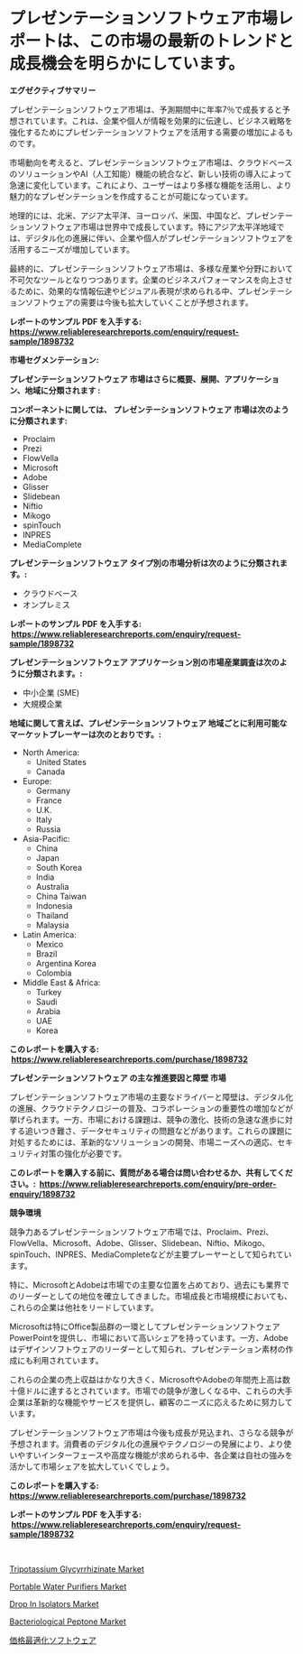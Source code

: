 <p><h1>プレゼンテーションソフトウェア市場レポートは、この市場の最新のトレンドと成長機会を明らかにしています。</h1></p><p><strong>エグゼクティブサマリー</strong></p>
<p><p>プレゼンテーションソフトウェア市場は、予測期間中に年率7％で成長すると予想されています。これは、企業や個人が情報を効果的に伝達し、ビジネス戦略を強化するためにプレゼンテーションソフトウェアを活用する需要の増加によるものです。</p><p>市場動向を考えると、プレゼンテーションソフトウェア市場は、クラウドベースのソリューションやAI（人工知能）機能の統合など、新しい技術の導入によって急速に変化しています。これにより、ユーザーはより多様な機能を活用し、より魅力的なプレゼンテーションを作成することが可能になっています。</p><p>地理的には、北米、アジア太平洋、ヨーロッパ、米国、中国など、プレゼンテーションソフトウェア市場は世界中で成長しています。特にアジア太平洋地域では、デジタル化の進展に伴い、企業や個人がプレゼンテーションソフトウェアを活用するニーズが増加しています。</p><p>最終的に、プレゼンテーションソフトウェア市場は、多様な産業や分野において不可欠なツールとなりつつあります。企業のビジネスパフォーマンスを向上させるために、効果的な情報伝達やビジュアル表現が求められる中、プレゼンテーションソフトウェアの需要は今後も拡大していくことが予想されます。</p></p>
<p><strong>レポートのサンプル PDF を入手する: <a href="https://www.reliableresearchreports.com/enquiry/request-sample/1898732">https://www.reliableresearchreports.com/enquiry/request-sample/1898732</a></strong></p>
<p><strong>市場セグメンテーション:</strong></p>
<p><strong> プレゼンテーションソフトウェア 市場はさらに概要、展開、アプリケーション、地域に分類されます :</strong></p>
<p><strong>コンポーネントに関しては、 プレゼンテーションソフトウェア 市場は次のように分類されます: &nbsp;</strong></p>
<p><ul><li>Proclaim</li><li>Prezi</li><li>FlowVella</li><li>Microsoft</li><li>Adobe</li><li>Glisser</li><li>Slidebean</li><li>Niftio</li><li>Mikogo</li><li>spinTouch</li><li>INPRES</li><li>MediaComplete</li></ul></p>
<p><strong> プレゼンテーションソフトウェア タイプ別の市場分析は次のように分類されます。:</strong></p>
<p><ul><li>クラウドベース</li><li>オンプレミス</li></ul></p>
<p><strong>レポートのサンプル PDF を入手する: &nbsp;<a href="https://www.reliableresearchreports.com/enquiry/request-sample/1898732">https://www.reliableresearchreports.com/enquiry/request-sample/1898732</a></strong></p>
<p><strong> プレゼンテーションソフトウェア アプリケーション別の市場産業調査は次のように分類されます。:</strong></p>
<p><ul><li>中小企業 (SME)</li><li>大規模企業</li></ul></p>
<p><strong>地域に関して言えば、プレゼンテーションソフトウェア 地域ごとに利用可能なマーケットプレーヤーは次のとおりです。:</strong></p>
<p><ul>
    <li>
        North America:
        <ul>
            <li>United States</li>
            <li>Canada</li>
        </ul>
    </li>
    <li>
        Europe:
        <ul>
            <li>Germany</li>
            <li>France</li>
            <li>U.K.</li>
            <li>Italy</li>
            <li>Russia</li>
        </ul>
    </li>
    <li>
        Asia-Pacific:
        <ul>
            <li>China</li>
            <li>Japan</li>
            <li>South Korea</li>
            <li>India</li>
            <li>Australia</li>
            <li>China Taiwan</li>
            <li>Indonesia</li>
            <li>Thailand</li>
            <li>Malaysia</li>
        </ul>
    </li>
    <li>
        Latin America:
        <ul>
            <li>Mexico</li>
            <li>Brazil</li>
            <li>Argentina Korea</li>
            <li>Colombia</li>
        </ul>
    </li>
    <li>
        Middle East & Africa:
        <ul>
            <li>Turkey</li>
            <li>Saudi</li>
            <li>Arabia</li>
            <li>UAE</li>
            <li>Korea</li>
        </ul>
    </li>
    </ul></p>
<p><strong>このレポートを購入する: &nbsp;<a href="https://www.reliableresearchreports.com/purchase/1898732">https://www.reliableresearchreports.com/purchase/1898732</a></strong></p>
<p><strong>プレゼンテーションソフトウェア の主な推進要因と障壁 市場</strong></p>
<p><p>プレゼンテーションソフトウェア市場の主要なドライバーと障壁は、デジタル化の進展、クラウドテクノロジーの普及、コラボレーションの重要性の増加などが挙げられます。一方、市場における課題は、競争の激化、技術の急速な進歩に対する追いつき難さ、データセキュリティの問題などがあります。これらの課題に対処するためには、革新的なソリューションの開発、市場ニーズへの適応、セキュリティ対策の強化が必要です。</p></p>
<p><strong>このレポートを購入する前に、質問がある場合は問い合わせるか、共有してください。:&nbsp; <a href="https://www.reliableresearchreports.com/enquiry/pre-order-enquiry/1898732">https://www.reliableresearchreports.com/enquiry/pre-order-enquiry/1898732</a></strong></p>
<p><strong>競争環境</strong></p>
<p><p>競争力あるプレゼンテーションソフトウェア市場では、Proclaim、Prezi、FlowVella、Microsoft、Adobe、Glisser、Slidebean、Niftio、Mikogo、spinTouch、INPRES、MediaCompleteなどが主要プレーヤーとして知られています。</p><p>特に、MicrosoftとAdobeは市場での主要な位置を占めており、過去にも業界でのリーダーとしての地位を確立してきました。市場成長と市場規模においても、これらの企業は他社をリードしています。</p><p>Microsoftは特にOffice製品群の一環としてプレゼンテーションソフトウェアPowerPointを提供し、市場において高いシェアを持っています。一方、Adobeはデザインソフトウェアのリーダーとして知られ、プレゼンテーション素材の作成にも利用されています。</p><p>これらの企業の売上収益はかなり大きく、MicrosoftやAdobeの年間売上高は数十億ドルに達するとされています。市場での競争が激しくなる中、これらの大手企業は革新的な機能やサービスを提供し、顧客のニーズに応えるために努力しています。</p><p>プレゼンテーションソフトウェア市場は今後も成長が見込まれ、さらなる競争が予想されます。消費者のデジタル化の進展やテクノロジーの発展により、より使いやすいインターフェースや高度な機能が求められる中、各企業は自社の強みを活かして市場シェアを拡大していくでしょう。</p></p>
<p><strong>このレポートを購入する: &nbsp; <a href="https://www.reliableresearchreports.com/purchase/1898732">https://www.reliableresearchreports.com/purchase/1898732</a></strong></p>
<p><strong>レポートのサンプル PDF を入手する: &nbsp;<a href="https://www.reliableresearchreports.com/enquiry/request-sample/1898732">https://www.reliableresearchreports.com/enquiry/request-sample/1898732</a></strong><strong></strong></p>
<p>&nbsp;</p>
<p><p><a href="https://github.com/provorikovar/Market-Research-Report-List-3/blob/main/tripotassium-glycyrrhizinate-market.md">Tripotassium Glycyrrhizinate Market</a></p><p><a href="https://issuu.com/reportprime-2/docs/portable-water-purifiers-market-size-2030.pptx">Portable Water Purifiers Market</a></p><p><a href="https://view.publitas.com/reportprime-1/drop-in-isolators-market-challenges-opportunities-and-growth-drivers-and-major-market-players-forecasted-for-period-from-2024-2031/">Drop In Isolators Market</a></p><p><a href="https://skillful-vermicelli-b89.notion.site/Global-Bacteriological-Peptone-Market-Size-and-Market-Trends-Insights-and-Projections-from-2024-to--4450ed335efe41aca4a987297f38c3e5">Bacteriological Peptone Market</a></p><p><a href="https://github.com/cbigkbh02719/Market-Research-Report-List-1/blob/main/4989738194405.md">価格最適化ソフトウェア</a></p></p>